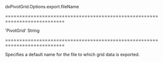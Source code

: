 <!--id-->dxPivotGrid.Options.export.fileName<!--/id-->
===========================================================================
<!--default-->'PivotGrid'<!--/default-->
<!--type-->String<!--/type-->
===========================================================================

<!--shortDescription-->
Specifies a default name for the file to which grid data is exported.
<!--/shortDescription-->

<!--fullDescription-->

<!--/fullDescription-->